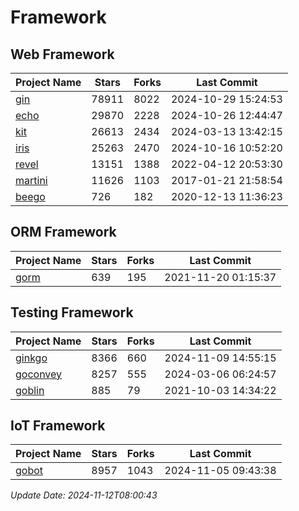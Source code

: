 # Framework

## Web Framework
| Project Name | Stars | Forks | Last Commit |
| ------------ | ----- | ----- | ----------- |
| [gin](https://github.com/gin-gonic/gin) | 78911 | 8022 | 2024-10-29 15:24:53 |
| [echo](https://github.com/labstack/echo) | 29870 | 2228 | 2024-10-26 12:44:47 |
| [kit](https://github.com/go-kit/kit) | 26613 | 2434 | 2024-03-13 13:42:15 |
| [iris](https://github.com/kataras/iris) | 25263 | 2470 | 2024-10-16 10:52:20 |
| [revel](https://github.com/revel/revel) | 13151 | 1388 | 2022-04-12 20:53:30 |
| [martini](https://github.com/go-martini/martini) | 11626 | 1103 | 2017-01-21 21:58:54 |
| [beego](https://github.com/astaxie/beego) | 726 | 182 | 2020-12-13 11:36:23 |

## ORM Framework
| Project Name | Stars | Forks | Last Commit |
| ------------ | ----- | ----- | ----------- |
| [gorm](https://github.com/jinzhu/gorm) | 639 | 195 | 2021-11-20 01:15:37 |

## Testing Framework
| Project Name | Stars | Forks | Last Commit |
| ------------ | ----- | ----- | ----------- |
| [ginkgo](https://github.com/onsi/ginkgo) | 8366 | 660 | 2024-11-09 14:55:15 |
| [goconvey](https://github.com/smartystreets/goconvey) | 8257 | 555 | 2024-03-06 06:24:57 |
| [goblin](https://github.com/franela/goblin) | 885 | 79 | 2021-10-03 14:34:22 |

## IoT Framework
| Project Name | Stars | Forks | Last Commit |
| ------------ | ----- | ----- | ----------- |
| [gobot](https://github.com/hybridgroup/gobot) | 8957 | 1043 | 2024-11-05 09:43:38 |

*Update Date: 2024-11-12T08:00:43*
